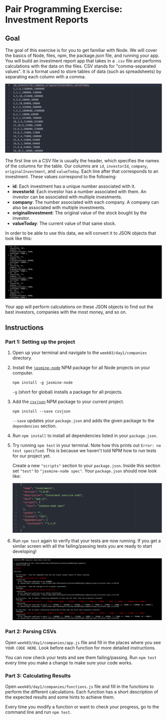 # Pair Programming Exercise: Investment Reports

## Goal

The goal of this exercise is for you to get familiar with Node. We will cover
the basics of Node, files, npm, the package.json file, and running your app.
You will build an investment report app that takes in a `.csv` file and
performs calculations with the data on the files. CSV stands for
"comma-separated values". It is a format used to store tables of data (such as
spreadsheets) by separating each column with a comma.

![CSV](images/capture1.jpeg)

The first line on a CSV file is usually the header, which specifies the names of the columns for the table. Our columns are `id`, `investorId`, `company`, `originalInvestment`, and `valueToday`. Each line after that corresponds to an investment. These values correspond to the following:

  + **id**: Each investment has a unique number associated with it.
  + **investorId**: Each investor has a number associated with them. An investor can be associated with multiple investments.
  + **company**: The number associated with each company. A company can also be associated with multiple investments.
  + **originalInvestment**: The original value of the stock bought by the investor.
  + **valueToday**: The current value of that same stock.

In order to be able to use this data, we will convert it to JSON objects that look like this:

![JSON](images/capture2.jpeg)

Your app will perform calculations on these JSON objects to find out the best investors, companies with the most money, and so on.

## Instructions

### Part 1: Setting up the project

1. Open up your terminal and navigate to the `week03/day1/companies` directory.
1. Install the [`jasmine-node`](https://www.npmjs.com/package/jasmine-node) NPM
   package for all Node projects on your computer.

   ```
   npm install -g jasmine-node
   ```

   `-g` (short for global) installs a package for all projects.

1. Add the [`csvjson`](https://github.com/pradeep-mishra/csvjson) NPM package to
   your current project.

   ```
   npm install --save csvjson
   ```

   `--save` updates your `package.json` and adds the given package
   to the `dependencies` section.
1. Run `npm install` to install all dependencies listed in your `package.json`.
1. Try running `npm test` in your terminal. Note how this prints out
   `Error: no test specified`. This is because we haven't told NPM how to
   run tests for our project yet.

   Create a new `"scripts"` section to your `package.json`. Inside this section
   set `"test"` to `"jasmine-node spec"`. Your `package.json` should now look
   like:

   ![Package](images/capture3.jpeg)

1. Run `npm test` again to verify that your tests are now running. If you get a
   similar screen with all the failing/passing tests you are ready to start
   developing!

    ![Failing Tests](images/capture4.jpeg)

### Part 2: Parsing CSVs

Open `week03/day1/companies/app.js` file and fill in the places where you see `YOUR CODE HERE`. Look before each function for more detailed instructions.

You can now check your tests and see them failing/passing. Run `npm test` every time you make a change to make sure your code works.

### Part 3: Calculating Results

Open `week03/day1/companies/functions.js` file and fill in the functions to
perform the different calculations. Each function has a short description of the
expected results and some hints to achieve them.  

Every time you modify a function or want to check your progress, go to the
command line and run `npm test`.
